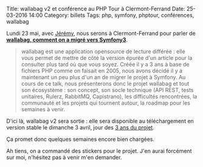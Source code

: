 Title: wallabag v2 et conférence au PHP Tour à Clermont-Ferrand
Date: 25-03-2016 14:00
Category: billets
Tags: php, symfony, phptour, conférences, wallabag

Lundi 23 mai, avec [Jérémy](https://twitter.com/j0k), nous serons à Clermont-Ferrand pour parler de **[wallabag, comment on a migré vers Symfony3](http://event.afup.org/php-tour-2016/programme/#1777)**.

> wallabag est une application opensource de lecture différée : elle vous permet de mettre de côté la version épurée d'un article pour la consulter plus tard où que vous soyez. Créée il y a 3 ans à base de fichiers PHP comme on faisait en 2005, nous avons décidé il y a maintenant un peu plus d'un an de migrer le projet à Symfony. Au cours de ce talk, nous présenterons donc le projet wallabag et tout son écosystème : son concept, son socle technique (API REST, tests unitaires, Rulerz, RabbitMQ, Capistrano), les difficultés rencontrées, la communauté et les projets qui tournent autour, la roadmap pour les semaines à venir.

D'ici là, wallabag v2 sera sortie : elle sera disponible au téléchargement en version stable le dimanche 3 avril, jour des [3 ans du projet]({filename}poche-pour-remplacer-instapaper-pocket-et-readability.md).

Ça promet donc quelques semaines encore bien chargées.

Ah tiens, on a commandé des stickers pour le projet. J'en aurai forcément sur moi, n'hésitez pas à venir m'en demander.
